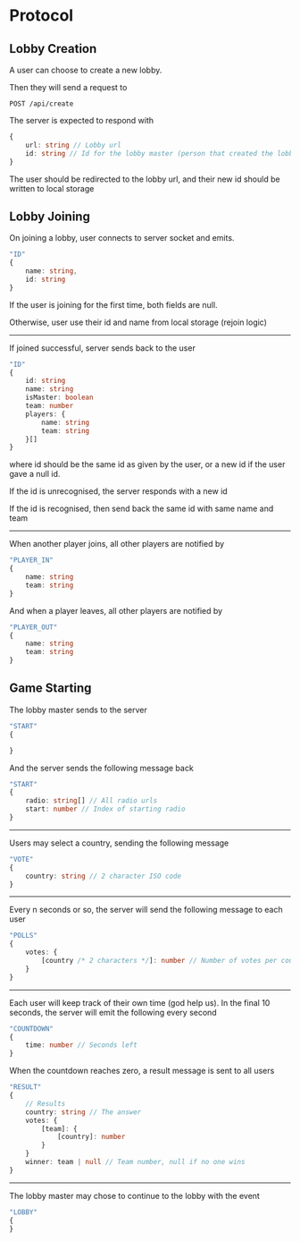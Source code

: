 # Protocol

## Lobby Creation

A user can choose to create a new lobby.

Then they will send a request to

```
POST /api/create
```

The server is expected to respond with

```ts
{
    url: string // Lobby url
    id: string // Id for the lobby master (person that created the lobby)
}
```

The user should be redirected to the lobby url, and their new id should be written to local storage

## Lobby Joining

On joining a lobby, user connects to server socket and emits.

```ts
"ID" 
{
    name: string,
    id: string
}
```

If the user is joining for the first time, both fields are null.

Otherwise, user use their id and name from local storage (rejoin logic)

---

If joined successful, server sends back to the user

```ts
"ID" 
{
    id: string
    name: string
    isMaster: boolean
    team: number
    players: {
        name: string
        team: string
    }[]
}
```

where id should be the same id as given by the user, or a new id if the user gave a null id.

If the id is unrecognised, the server responds with a new id

If the id is recognised, then send back the same id with same name and team

---

When another player joins, all other players are notified by

```ts
"PLAYER_IN"
{
    name: string
    team: string
}
```

And when a player leaves, all other players are notified by

```ts
"PLAYER_OUT"
{
    name: string
    team: string
}
```

## Game Starting

The lobby master sends to the server

```ts
"START"
{

}
```

And the server sends the following message back

```ts
"START"
{
    radio: string[] // All radio urls
    start: number // Index of starting radio
}
```

---

Users may select a country, sending the following message

```ts
"VOTE"
{
    country: string // 2 character ISO code
}
```

---

Every n seconds or so, the server will send the following message to each user

```ts
"POLLS"
{
    votes: {
        [country /* 2 characters */]: number // Number of votes per country
    }
}
```

---

Each user will keep track of their own time (god help us). In the final 10 seconds, the server will emit the following every second

```ts
"COUNTDOWN"
{
    time: number // Seconds left
}
```

When the countdown reaches zero, a result message is sent to all users

```ts
"RESULT"
{
    // Results
    country: string // The answer
    votes: {
        [team]: {
            [country]: number
        }
    }
    winner: team | null // Team number, null if no one wins
}
```

---

The lobby master may chose to continue to the lobby with the event 

```ts
"LOBBY"
{
}
